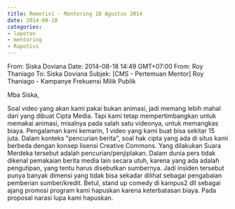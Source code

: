 ```yaml
---
title: Remotivi - Mentoring 18 Agustus 2014
date: 2014-08-18
categories:
- laporan
- mentoring
- Rapotivi
---
```


From: Siska Doviana 
Date: 2014-08-18 14:49 GMT+07:00 
From: Roy Thaniago 
To: Siska Doviana 
Subjek: [CMS - Pertemuan Mentor] Roy Thaniago - Kampanye Frekuensi Milik Publik

Mba Siska,

Soal video yang akan kami pakai bukan animasi, jadi memang lebih mahal dari yang dibuat Cipta Media. Tapi kami tetap mempertimbangkan untuk memakai animasi, misalnya pada salah satu videonya, untuk memangkas biaya. Pengalaman kami kemarin, 1 video yang kami buat bisa sekitar 15 juta.
Dalam konteks "pencurian berita", soal hak cipta yang ada di situs kami berbeda dengan konsep lisensi Creative Commons. Yang dilakukan Suara Merdeka tersebut adalah pencurian/penjiplakan. Dalam dunia pers tidak dikenal pemakaian berita media lain secara utuh, karena yang ada adalah pengutipan, yang tentu harus disebutkan sumbernya. Jadi insiden tersebut punya banyak dimensi yang tidak bisa sekadar dilihat sebagai pengabaian pemberian sumber/kredit.
Betul, stand up comedy di kampus2 dll sebagai ajang promosi program kami hapuskan karena keterbatasan biaya. Pada proposal narasi lupa kami hapuskan.
